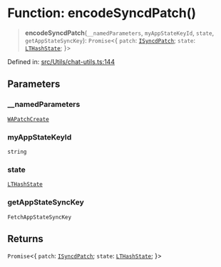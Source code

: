 # Function: encodeSyncdPatch()

> **encodeSyncdPatch**(`__namedParameters`, `myAppStateKeyId`, `state`, `getAppStateSyncKey`): `Promise`\<\{ `patch`: [`ISyncdPatch`](../namespaces/proto/interfaces/ISyncdPatch.md); `state`: [`LTHashState`](../type-aliases/LTHashState.md); \}\>

Defined in: [src/Utils/chat-utils.ts:144](https://github.com/Fokusdotid/bail/blob/0fe6346a5ff68a74eb71890335c982b44e2da604/src/Utils/chat-utils.ts#L144)

## Parameters

### \_\_namedParameters

[`WAPatchCreate`](../type-aliases/WAPatchCreate.md)

### myAppStateKeyId

`string`

### state

[`LTHashState`](../type-aliases/LTHashState.md)

### getAppStateSyncKey

`FetchAppStateSyncKey`

## Returns

`Promise`\<\{ `patch`: [`ISyncdPatch`](../namespaces/proto/interfaces/ISyncdPatch.md); `state`: [`LTHashState`](../type-aliases/LTHashState.md); \}\>
